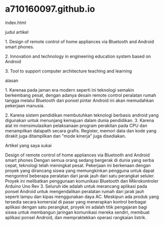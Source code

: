 # a710160097.github.io
index.html
<html>
 <body>
<p> judul artikel </p>
1. Design of remote control of home appliances via Bluetooth and Android smart phones. </p> 
2. Innovation and technology in engineering education system based on Android </p>
3. Tool to support computer architecture teaching and learning </p>
<p> alasan </p>
1. Karenaa pada jaman era modern seperti ini teknologi semakin berkembang pesat, dengan adanya desain remote control peralatan rumah tangga melalui Bluetooth dan ponsel pintar Android ini akan memudahkan pekerjaan manusia. </p>
2. Karena sistem pendidikan membutuhkan teknologi berbasis android yang digunakan untuk menunjang kemajuan dalam dunia pendidikan.
3. Karena alat ini mensimulasikan pelaksanaan program perakitan pada CPU dan menampilkan datapath secara grafis. Register, memori data dan kode yang dirakit juga ditampilkan dan "mode kinerja" juga disediakan.
<p> Artikel yang saya sukai </p>
Design of remote control of home appliances via Bluetooth and Android smart phones 
Dengan semua orang sedang bergerak di dunia yang serba cepat, teknologi telah meningkat pesat. Pekerjaan ini berkenaan dengan proyek yang dirancang siswa yang memungkinkan pengguna untuk dapat mengontrol beberapa peralatan dari jarak jauh dari satu perangkat seluler. Proyek ini melibatkan penggunaan komunikasi Bluetooth dan Mikrokontroler Arduino Uno Rev 3. Seluruh ide adalah untuk merancang aplikasi pada ponsel Android untuk mengendalikan peralatan rumah dari jarak jauh seperti lampu dan kipas menggunakan daya AC. Meskipun ada produk yang tersedia secara komersial di pasar yang menerapkan kontrol berbagai aplikasi dengan satu perangkat, proyek ini adalah titik pengajaran bagi siswa untuk membangun jaringan komunikasi mereka sendiri, membuat aplikasi ponsel Android, dan mempraktekkan operasi rangkaian listrik.
</body>
</html>
